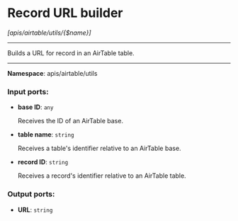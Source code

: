 # Record URL builder

_[apis/airtable/utils/{$name}]_

---

Builds a URL for record in an AirTable table.

---

__Namespace__: apis/airtable/utils

### Input ports:

* __base ID__: ` any `

    Receives the ID of an AirTable base.


* __table name__: ` string `

    Receives a table's identifier relative to an AirTable base.


* __record ID__: ` string `

    Receives a record's identifier relative to an AirTable table.

### Output ports:

* __URL__: ` string `

